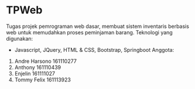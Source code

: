 # TPWeb
Tugas projek pemrograman web dasar, membuat sistem inventaris berbasis web untuk memudahkan proses peminjaman barang.
Teknologi yang digunakan:
  - Javascript, JQuery, HTML & CSS, Bootstrap, Springboot
Anggota:
  1. Andre Harsono  161110277
  2. Anthony        161110439
  3. Enjelin        161111027
  4. Tommy Felix    161113923


